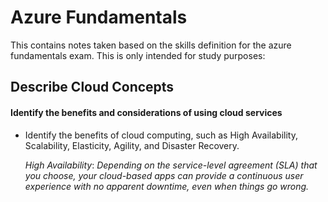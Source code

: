 # Azure Fundamentals

This contains notes taken based on the skills definition for the azure fundamentals exam. This is only 
intended for study purposes:

## Describe Cloud Concepts


#### **Identify the benefits and considerations of using cloud services**

* Identify the benefits of cloud computing, such as High Availability, Scalability, Elasticity,
  Agility, and Disaster Recovery.

  *_High Availability_*: _Depending on the service-level agreement (SLA) that you choose, your cloud-based apps can provide a continuous user experience with no apparent downtime, even when things go wrong._


